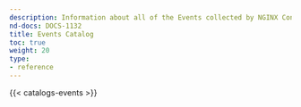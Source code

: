 ```yaml
---
description: Information about all of the Events collected by NGINX Controller Agent
nd-docs: DOCS-1132
title: Events Catalog
toc: true
weight: 20
type:
- reference
---
```


{{< catalogs-events >}}
